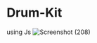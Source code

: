 # Drum-Kit
using Js
![Screenshot (208)](https://user-images.githubusercontent.com/79762394/138858902-d9612662-329c-4ee7-8b83-eadfd318a983.png)
